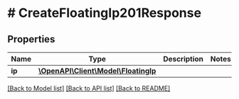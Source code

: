 # # CreateFloatingIp201Response

## Properties

Name | Type | Description | Notes
------------ | ------------- | ------------- | -------------
**ip** | [**\OpenAPI\Client\Model\FloatingIp**](FloatingIp.md) |  |

[[Back to Model list]](../../README.md#models) [[Back to API list]](../../README.md#endpoints) [[Back to README]](../../README.md)
